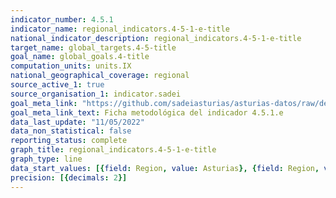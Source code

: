 ```yaml
---
indicator_number: 4.5.1
indicator_name: regional_indicators.4-5-1-e-title
national_indicator_description: regional_indicators.4-5-1-e-title
target_name: global_targets.4-5-title
goal_name: global_goals.4-title
computation_units: units.IX
national_geographical_coverage: regional
source_active_1: true
source_organisation_1: indicator.sadei
goal_meta_link: "https://github.com/sadeiasturias/asturias-datos/raw/develop/descargas/metodologia/4.5.1.e.pdf"
goal_meta_link_text: Ficha metodológica del indicador 4.5.1.e
data_last_update: "11/05/2022"
data_non_statistical: false
reporting_status: complete
graph_title: regional_indicators.4-5-1-e-title
graph_type: line
data_start_values: [{field: Region, value: Asturias}, {field: Region, value: España}]
precision: [{decimals: 2}]
---
```

